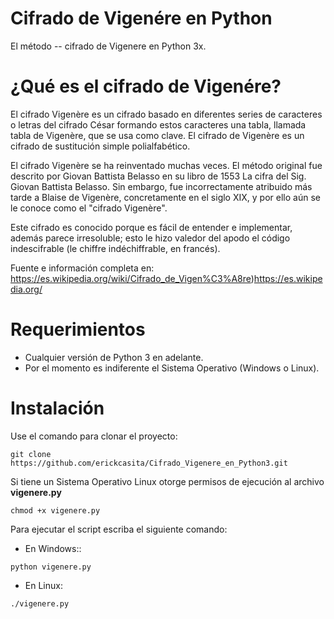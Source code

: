Cifrado de Vigenére en Python
==============================
El método -- cifrado de Vigenere en Python 3x.

¿Qué es el cifrado de Vigenére?
==============================

El cifrado Vigenère es un cifrado basado en diferentes series de caracteres o letras del cifrado César formando estos caracteres una tabla, llamada tabla de Vigenère, que se usa como clave. El cifrado de Vigenère es un cifrado de sustitución simple polialfabético.

El cifrado Vigenère se ha reinventado muchas veces. El método original fue descrito por Giovan Battista Belasso en su libro de 1553 La cifra del Sig. Giovan Battista Belasso. Sin embargo, fue incorrectamente atribuido más tarde a Blaise de Vigenère, concretamente en el siglo XIX, y por ello aún se le conoce como el "cifrado Vigenère".

Este cifrado es conocido porque es fácil de entender e implementar, además parece irresoluble; esto le hizo valedor del apodo el código indescifrable (le chiffre indéchiffrable, en francés). 

Fuente e información completa en: https://es.wikipedia.org/wiki/Cifrado_de_Vigen%C3%A8re)https://es.wikipedia.org/

Requerimientos
==============
- Cualquier versión de Python 3 en adelante.
- Por el momento es indiferente el Sistema Operativo (Windows o Linux).

Instalación
===========
Use el comando para clonar el proyecto:
```
git clone https://github.com/erickcasita/Cifrado_Vigenere_en_Python3.git
```
Si tiene un Sistema Operativo Linux otorge permisos de ejecución al archivo **vigenere.py**
```
chmod +x vigenere.py
```
Para ejecutar el script escriba el siguiente comando:
- En Windows::
```
python vigenere.py
```
- En Linux:
```
./vigenere.py
```
